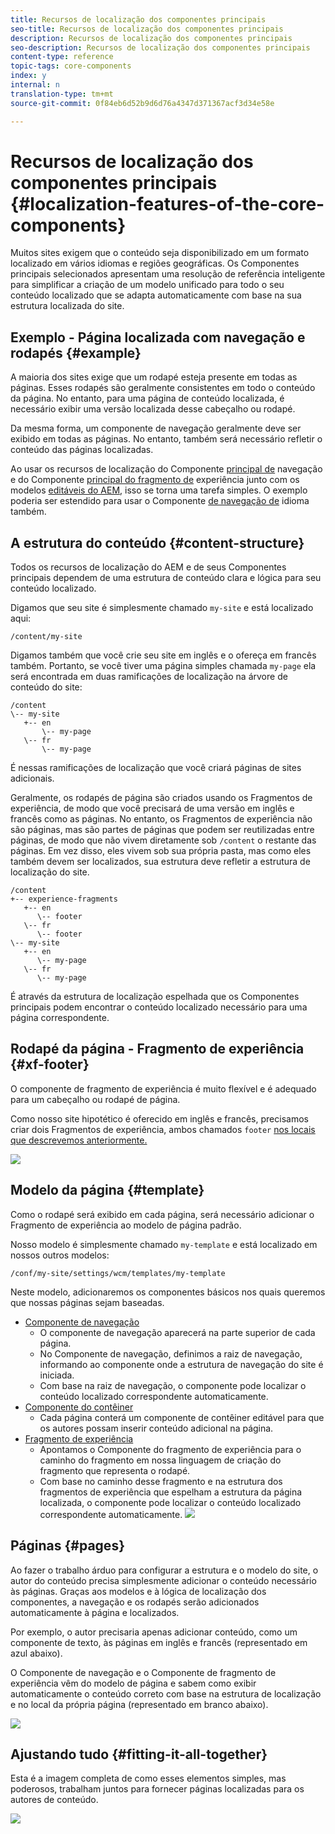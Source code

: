 ```yaml
---
title: Recursos de localização dos componentes principais
seo-title: Recursos de localização dos componentes principais
description: Recursos de localização dos componentes principais
seo-description: Recursos de localização dos componentes principais
content-type: reference
topic-tags: core-components
index: y
internal: n
translation-type: tm+mt
source-git-commit: 0f84eb6d52b9d6d76a4347d371367acf3d34e58e

---
```



# Recursos de localização dos componentes principais {#localization-features-of-the-core-components}

Muitos sites exigem que o conteúdo seja disponibilizado em um formato localizado em vários idiomas e regiões geográficas. Os Componentes principais selecionados apresentam uma resolução de referência inteligente para simplificar a criação de um modelo unificado para todo o seu conteúdo localizado que se adapta automaticamente com base na sua estrutura localizada do site.

## Exemplo - Página localizada com navegação e rodapés {#example}

A maioria dos sites exige que um rodapé esteja presente em todas as páginas. Esses rodapés são geralmente consistentes em todo o conteúdo da página. No entanto, para uma página de conteúdo localizada, é necessário exibir uma versão localizada desse cabeçalho ou rodapé.

Da mesma forma, um componente de navegação geralmente deve ser exibido em todas as páginas. No entanto, também será necessário refletir o conteúdo das páginas localizadas.

Ao usar os recursos de localização do Componente [principal de](navigation.md) navegação e do Componente [principal do fragmento de](experience-fragment.md) experiência junto com os modelos [editáveis do AEM](https://docs.adobe.com/content/help/en/experience-manager-64/authoring/siteandpage/templates.html), isso se torna uma tarefa simples. O exemplo poderia ser estendido para usar o Componente [de navegação de](language-navigation.md) idioma também.

## A estrutura do conteúdo {#content-structure}

Todos os recursos de localização do AEM e de seus Componentes principais dependem de uma estrutura de conteúdo clara e lógica para seu conteúdo localizado.

Digamos que seu site é simplesmente chamado `my-site` e está localizado aqui:

```
/content/my-site
```

Digamos também que você crie seu site em inglês e o ofereça em francês também. Portanto, se você tiver uma página simples chamada `my-page` ela será encontrada em duas ramificações de localização na árvore de conteúdo do site:

```
/content
\-- my-site
   +-- en
       \-- my-page
   \-- fr
       \-- my-page
```

É nessas ramificações de localização que você criará páginas de sites adicionais.

Geralmente, os rodapés de página são criados usando os Fragmentos de experiência, de modo que você precisará de uma versão em inglês e francês como as páginas. No entanto, os Fragmentos de experiência não são páginas, mas são partes de páginas que podem ser reutilizadas entre páginas, de modo que não vivem diretamente sob `/content` o restante das páginas. Em vez disso, eles vivem sob sua própria pasta, mas como eles também devem ser localizados, sua estrutura deve refletir a estrutura de localização do site.

```
/content
+-- experience-fragments
   +-- en
      \-- footer
   \-- fr
      \-- footer
\-- my-site
   +-- en
      \-- my-page
   \-- fr
      \-- my-page
```

É através da estrutura de localização espelhada que os Componentes principais podem encontrar o conteúdo localizado necessário para uma página correspondente.

## Rodapé da página - Fragmento de experiência {#xf-footer}

O componente de fragmento de experiência é muito flexível e é adequado para um cabeçalho ou rodapé de página.

Como nosso site hipotético é oferecido em inglês e francês, precisamos criar dois Fragmentos de experiência, ambos chamados `footer` [nos locais que descrevemos anteriormente.](#content-structure)

![](assets/screen-shot-2019-09-09-11.08.28.png)

## Modelo da página {#template}

Como o rodapé será exibido em cada página, será necessário adicionar o Fragmento de experiência ao modelo de página padrão.

Nosso modelo é simplesmente chamado `my-template` e está localizado em nossos outros modelos:

```
/conf/my-site/settings/wcm/templates/my-template
```

Neste modelo, adicionaremos os componentes básicos nos quais queremos que nossas páginas sejam baseadas.

* [Componente de navegação](navigation.md)
   * O componente de navegação aparecerá na parte superior de cada página.
   * No Componente de navegação, definimos a raiz de navegação, informando ao componente onde a estrutura de navegação do site é iniciada.
   * Com base na raiz de navegação, o componente pode localizar o conteúdo localizado correspondente automaticamente.
* [Componente do contêiner](container.md)
   * Cada página conterá um componente de contêiner editável para que os autores possam inserir conteúdo adicional na página.
* [Fragmento de experiência](experience-fragment.md)
   * Apontamos o Componente do fragmento de experiência para o caminho do fragmento em nossa linguagem de criação do fragmento que representa o rodapé.
   * Com base no caminho desse fragmento e na estrutura dos fragmentos de experiência que espelham a estrutura da página localizada, o componente pode localizar o conteúdo localizado correspondente automaticamente.
   ![](assets/screen-shot-2019-09-09-11.20.10.png)

## Páginas {#pages}

Ao fazer o trabalho árduo para configurar a estrutura e o modelo do site, o autor do conteúdo precisa simplesmente adicionar o conteúdo necessário às páginas. Graças aos modelos e à lógica de localização dos componentes, a navegação e os rodapés serão adicionados automaticamente à página e localizados.

Por exemplo, o autor precisaria apenas adicionar conteúdo, como um componente de texto, às páginas em inglês e francês (representado em azul abaixo).

O Componente de navegação e o Componente de fragmento de experiência vêm do modelo de página e sabem como exibir automaticamente o conteúdo correto com base na estrutura de localização e no local da própria página (representado em branco abaixo).

![](assets/screen-shot-2019-09-09-11.22.14.png)

## Ajustando tudo {#fitting-it-all-together}

Esta é a imagem completa de como esses elementos simples, mas poderosos, trabalham juntos para fornecer páginas localizadas para os autores de conteúdo.

![](assets/screen-shot-2019-09-09-11.27.58.png)
